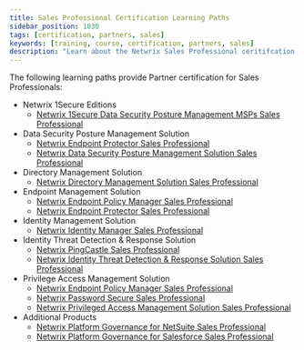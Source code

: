 ```yaml
---
title: Sales Professional Certification Learning Paths
sidebar_position: 1030
tags: [certification, partners, sales]
keywords: [training, course, certification, partners, sales]
description: "Learn about the Netwrix Sales Professional ceritifcation options"
---
```


The following learning paths provide Partner certification for Sales Professionals:

* Netwrix 1Secure Editions
    * [Netwrix 1Secure Data Security Posture Management MSPs Sales Professional](./1secure-dspm.md)
* Data Security Posture Management Solution
    * [Netwrix Endpoint Protector Sales Professional](./endpoint-protector.md)
    * [Netwrix Data Security Posture Management Solution Sales Professional](./data-security-posture-management.md)
* Directory Management Solution
    * [Netwrix Directory Management Solution Sales Professional](./directory-management.md)
* Endpoint Management Solution
    * [Netwrix Endpoint Policy Manager Sales Professional](./endpoint-policy-manager.md)
    * [Netwrix Endpoint Protector Sales Professional](./endpoint-protector.md)
* Identity Management Solution
    * [Netwrix Identity Manager Sales Professional](./identity-manager.md)
* Identity Threat Detection & Response Solution
    * [Netwrix PingCastle Sales Professional](./pingcastle.md)
    * [Netwrix Identity Threat Detection & Response Solution Sales Professional](./identity-threat-detection-response.md)
* Privilege Access Management Solution
    * [Netwrix Endpoint Policy Manager Sales Professional](./endpoint-policy-manager.md)
    * [Netwrix Password Secure Sales Professional](./password-secure.md)
    * [Netwrix Privileged Access Management Solution Sales Professional](./privileged-access-management.md)
* Additional Products
    * [Netwrix Platform Governance for NetSuite Sales Professional](./platform-governance-netsuite.md)
    * [Netwrix Platform Governance for Salesforce Sales Professional](./platform-governance-salesforce.md)